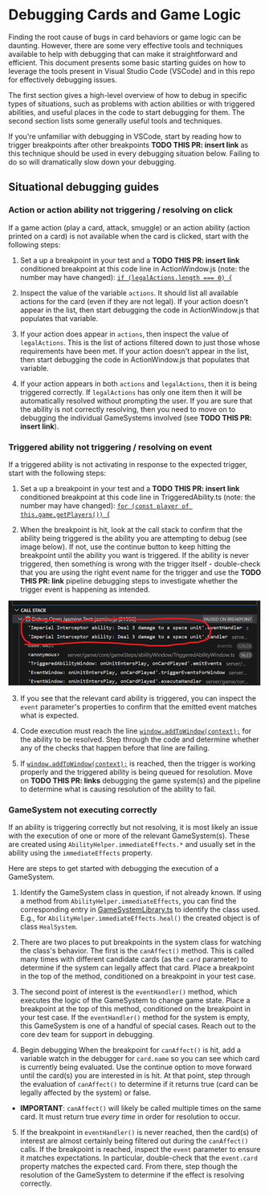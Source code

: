 # Debugging Cards and Game Logic

Finding the root cause of bugs in card behaviors or game logic can be daunting. However, there are some very effective tools and techniques available to help with debugging that can make it straightforward and efficient. This document presents some basic starting guides on how to leverage the tools present in Visual Studio Code (VSCode) and in this repo for effectively debugging issues.

The first section gives a high-level overview of how to debug in specific types of situations, such as problems with action abilities or with triggered abilities, and useful places in the code to start debugging for them. The second section lists some generally useful tools and techniques.

If you're unfamiliar with debugging in VSCode, start by reading how to trigger breakpoints after other breakpoints **TODO THIS PR: insert link** as this technique should be used in every debugging situation below. Failing to do so will dramatically slow down your debugging.

## Situational debugging guides

### Action or action ability not triggering / resolving on click
If a game action (play a card, attack, smuggle) or an action ability (action printed on a card) is not available when the card is clicked, start with the following steps:

1. Set a up a breakpoint in your test and a **TODO THIS PR: insert link** conditioned breakpoint at this code line in ActionWindow.js (note: the number may have changed): [`if (legalActions.length === 0) {`](https://github.com/AMMayberry1/forceteki/blob/418d09a36bf24e3905e3d3e6d1cd00793ef17d1b/server/game/core/gameSteps/ActionWindow.js#L38)

2. Inspect the value of the variable `actions`. It should list all available actions for the card (even if they are not legal). If your action doesn't appear in the list, then start debugging the code in ActionWindow.js that populates that variable.

3. If your action does appear in `actions`, then inspect the value of `legalActions`. This is the list of actions filtered down to just those whose requirements have been met. If your action doesn't appear in the list, then start debugging the code in ActionWindow.js that populates that variable.

4. If your action appears in both `actions` and `legalActions`, then it is being triggered correctly. If `legalActions` has only one item then it will be automatically resolved without prompting the user. If you are sure that the ability is not correctly resolving, then you need to move on to debugging the individual GameSystems involved (see **TODO THIS PR: insert link**).

### Triggered ability not triggering / resolving on event
If a triggered ability is not activating in response to the expected trigger, start with the following steps:

1. Set a up a breakpoint in your test and a **TODO THIS PR: insert link** conditioned breakpoint at this code line in TriggeredAbility.ts (note: the number may have changed): [`for (const player of this.game.getPlayers()) {`](https://github.com/AMMayberry1/forceteki/blob/418d09a36bf24e3905e3d3e6d1cd00793ef17d1b/server/game/core/ability/TriggeredAbility.ts#L78)

2. When the breakpoint is hit, look at the call stack to confirm that the ability being triggered is the ability you are attempting to debug (see image below). If not, use the continue button to keep hitting the breakpoint until the ability you want is triggered. If the ability is never triggered, then something is wrong with the trigger itself - double-check that you are using the right event name for the trigger and use the **TODO THIS PR: link** pipeline debugging steps to investigate whether the trigger event is happening as intended.

![](image.png)

3. If you see that the relevant card ability is triggered, you can inspect the `event` parameter's properties to confirm that the emitted event matches what is expected.

4. Code execution must reach the line [`window.addToWindow(context);`](https://github.com/AMMayberry1/forceteki/blob/418d09a36bf24e3905e3d3e6d1cd00793ef17d1b/server/game/core/ability/TriggeredAbility.ts#L88) for the ability to be resolved. Step through the code and determine whether any of the checks that happen before that line are failing.

5. If [`window.addToWindow(context);`](https://github.com/AMMayberry1/forceteki/blob/418d09a36bf24e3905e3d3e6d1cd00793ef17d1b/server/game/core/ability/TriggeredAbility.ts#L88) is reached, then the trigger is working properly and the triggered ability is being queued for resolution. Move on **TODO THIS PR: links** debugging the game system(s) and the pipeline to determine what is causing resolution of the ability to fail.

### GameSystem not executing correctly
If an ability is triggering correctly but not resolving, it is most likely an issue with the execution of one or more of the relevant GameSystem(s). These are created using `AbilityHelper.immediateEffects.*` and usually set in the ability using the `immediateEffects` property.

Here are steps to get started with debugging the execution of a GameSystem.

1. Identify the GameSystem class in question, if not already known. If using a method from `AbilityHelper.immediateEffects`, you can find the corresponding entry in [GameSystemLibrary.ts](../server/game/gameSystems/GameSystemLibrary.ts) to identify the class used. E.g., for `AbilityHelper.immediateEffects.heal()` the created object is of class `HealSystem`.

2. There are two places to put breakpoints in the system class for watching the class's behavior. The first is the `canAffect()` method. This is called many times with different candidate cards (as the `card` parameter) to determine if the system can legally affect that card. Place a breakpoint in the top of the method, conditioned on a breakpoint in your test case.

3. The second point of interest is the `eventHandler()` method, which executes the logic of the GameSystem to change game state. Place a breakpoint at the top of this method, conditioned on the breakpoint in your test case. If the `eventHandler()` method for the system is empty, this GameSystem is one of a handful of special cases. Reach out to the core dev team for support in debugging.

4. Begin debugging  When the breakpoint for `canAffect()` is hit, add a variable watch in the debugger for `card.name` so you can see which card is currently being evaluated. Use the continue option to move forward until the card(s) you are interested in is hit. At that point, step through the evaluation of `canAffect()` to determine if it returns true (card can be legally affected by the system) or false. 
- **IMPORTANT**: `canAffect()` will likely be called multiple times on the same card. It must return true _every time_ in order for resolution to occur.

5. If the breakpoint in `eventHandler()` is never reached, then the card(s) of interest are almost certainly being filtered out during the `canAffect()` calls. If the breakpoint is reached, inspect the `event` parameter to ensure it matches expectations. In particular, double-check that the `event.card` property matches the expected card. From there, step though the resolution of the GameSystem to determine if the effect is resolving correctly.

